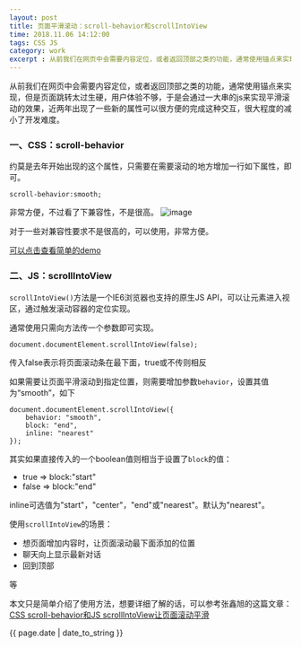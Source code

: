 ```yaml
---
layout: post
title: 页面平滑滚动：scroll-behavior和scrollIntoView
time: 2018.11.06 14:12:00
tags: CSS JS
category: work
excerpt : 从前我们在网页中会需要内容定位，或者返回顶部之类的功能，通常使用锚点来实现，但是页面跳转太过生硬，用户体验不够，于是会通过一大串的js来实现平滑滚动的效果，近两年出现了一些新的属性可以很方便的完成这种交互，很大程度的减小了开发难度。
---
```


从前我们在网页中会需要内容定位，或者返回顶部之类的功能，通常使用锚点来实现，但是页面跳转太过生硬，用户体验不够，于是会通过一大串的js来实现平滑滚动的效果，近两年出现了一些新的属性可以很方便的完成这种交互，很大程度的减小了开发难度。

### 一、CSS：scroll-behavior
约莫是去年开始出现的这个属性，只需要在需要滚动的地方增加一行如下属性，即可。
```
scroll-behavior:smooth;
```
非常方便，不过看了下兼容性，不是很高。
![image](https://seven777777.github.io/myblog/images/post/scroll1.png)

对于一些对兼容性要求不是很高的，可以使用，非常方便。

[可以点击查看简单的demo](https://codepen.io/seven77/pen/OaVZBj)


### 二、JS：scrollIntoView
`scrollIntoView()`方法是一个IE6浏览器也支持的原生JS API，可以让元素进入视区，通过触发滚动容器的定位实现。

通常使用只需向方法传一个参数即可实现。
```
document.documentElement.scrollIntoView(false);
```
传入false表示将页面滚动条在最下面，true或不传则相反

如果需要让页面平滑滚动到指定位置，则需要增加参数`behavior`，设置其值为“smooth”，如下
```
document.documentElement.scrollIntoView({
    behavior: "smooth",
    block: "end",
    inline: "nearest"
});
```
其实如果直接传入的一个boolean值则相当于设置了`block`的值：

+ true => block:"start"
+ false => block:"end"

inline可选值为"start"，"center"，"end"或"nearest"。默认为"nearest"。

使用`scrollIntoView`的场景：
+ 想页面增加内容时，让页面滚动最下面添加的位置
+ 聊天向上显示最新对话
+ 回到顶部

等

本文只是简单介绍了使用方法，想要详细了解的话，可以参考张鑫旭的这篇文章：[CSS scroll-behavior和JS scrollIntoView让页面滚动平滑](https://www.zhangxinxu.com/wordpress/2018/10/scroll-behavior-scrollintoview-平滑滚动)

<p>{{ page.date | date_to_string }}</p>
